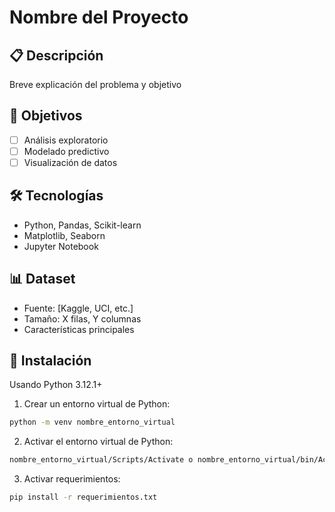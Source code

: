 # Nombre del Proyecto

## 📋 Descripción
Breve explicación del problema y objetivo

## 🎯 Objetivos
- [ ] Análisis exploratorio
- [ ] Modelado predictivo
- [ ] Visualización de datos

## 🛠️ Tecnologías
- Python, Pandas, Scikit-learn
- Matplotlib, Seaborn
- Jupyter Notebook

## 📊 Dataset
- Fuente: [Kaggle, UCI, etc.]
- Tamaño: X filas, Y columnas
- Características principales

## 🚀 Instalación
Usando Python 3.12.1+
1. Crear un entorno virtual de Python:
```bash
python -m venv nombre_entorno_virtual
```
2. Activar el entorno virtual de Python:
```bash
nombre_entorno_virtual/Scripts/Activate o nombre_entorno_virtual/bin/Activate 
```
3. Activar requerimientos:
```bash
pip install -r requerimientos.txt
```
